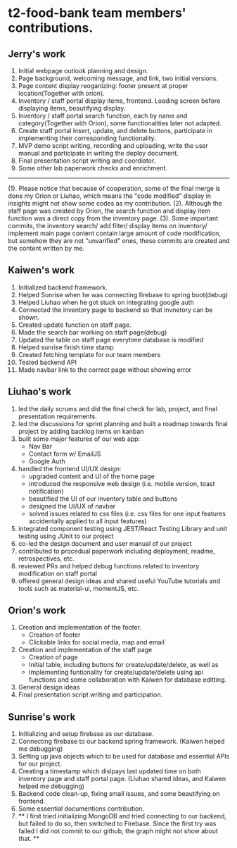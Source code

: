 # t2-food-bank team members' contributions.

## Jerry's work

1. Initial webpage outlook planning and design.
2. Page background, welcoming message, and link, two initial versions.
3. Page content display reoganizing: footer present at proper location(Together with orion).
4. Inventory / staff portal display items, frontend. Loading screen before displaying items, beautifying display.
5. Inventory / staff portal search function, each by name and category(Together with Orion), some functionalities later not adapted.
6. Create staff portal insert, update, and delete buttons, participate in implementing their corresponding functionality.
7. MVP demo script writing, recording and uploading, write the user manual and participate in writing the deploy document.
8. Final presentation script writing and coordiator.
9. Some other lab paperwork checks and enrichment.
-------
(1). Please notice that because of cooperation, some of the final merge is done my Orion or Liuhao, which means the "code modified" display in insights might not show some codes as my contribution.
(2). Although the staff page was created by Orion, the search function and display item function was a direct copy from the inventory page. 
(3). Some important commits, the inventory search/ add filter/ display items on inventory/ implement main page content contain large amount of code modification, but somehow they are not "unvarified" ones, these commits are created and the content written by me.

## Kaiwen's work

1. Initialized backend framework.
2. Helped Sunrise when he was connecting firebase to spring boot(debug)
3. Helped Liuhao when he got stuck on integrating google auth
4. Connected the inventory page to backend so that invnetory can be shown.
5. Created update function on staff page.
6. Made the search bar working on staff page(debug)
7. Updated the table on staff page everytime database is modified
8. Helped sunrise finish time stamp
9. Created fetching template for our team members
10. Tested backend API
11. Made navbar link to the correct page without showing error


## Liuhao's work

1. led the daily scrums and did the final check for lab, project, and final presentation requirements.
2. led the discussions for sprint planning and built a roadmap towards final project by adding backlog items on kanban
3. built some major features of our web app:
   - Nav Bar
   - Contact form w/ EmailJS
   - Google Auth
4. handled the frontend UI/UX design:
   - upgraded content and UI of the home page
   - introduced the responsive web design (i.e. mobile version, toast notification)
   - beautified the UI of our inventory table and buttons
   - designed the UI/UX of navbar
   - solved issues related to css files (i.e. css files for one input features accidentally applied to all input features) 
5. integrated component testing using JEST/React Testing Library and unit testing using JUnit to our project
6. co-led the design document and user manual of our project
7. contributed to procedual paperwork including deployment, readme, retrospectives, etc. 
8. reviewed PRs and helped debug functions related to inventory modification on staff portal
9. offered general design ideas and shared useful YouTube tutorials and tools such as material-ui, momentJS, etc.


## Orion's work

1. Creation and implementation of the footer.
    - Creation of footer
    - Clickable links for social media, map and email
2. Creation and implementation of the staff page
    - Creation of page
    - Initial table, including buttons for create/update/delete, as well as 
    - Implementing funtionality for create/update/delete using api functions and some collaboration with Kaiwen for database editting.
3. General design ideas
4. Final presentation script writing and participation.


## Sunrise's work

1. Initializing and setup firebase as our database.
2. Connecting firebase to our backend spring framework. (Kaiwen helped me debugging)
3. Setting up java objects which to be used for database and essential APIs for our project.
4. Creating a timestamp which dislpays last updated time on both inventory page and staff portal page. (Liuhao shared ideas, and Kaiwen helped me debugging)
5. Backend code clean-up, fixing small issues, and some beautifying on frontend.
6. Some essential documentions contribution.
7. ** I first tried initializing MongoDB and tried connecting to our backend, but failed to do so, then switched to Firebase. Since the first try was failed I did not commit to our github, the graph might not show about that. **
